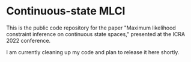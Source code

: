 # Continuous-state MLCI

This is the public code repository for the paper "Maximum likelihood constraint inference on continuous state spaces," presented at the ICRA 2022 conference.

I am currently cleaning up my code and plan to release it here shortly.
